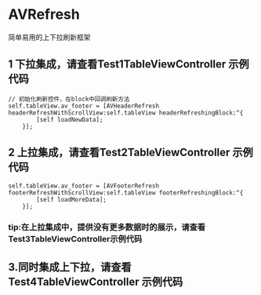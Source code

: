 # AVRefresh
简单易用的上下拉刷新框架

## 1 下拉集成，请查看Test1TableViewController 示例代码
```objc
// 初始化刷新控件，在block中回调刷新方法
self.tableView.av_footer = [AVHeaderRefresh headerRefreshWithScrollView:self.tableView headerRefreshingBlock:^{
        [self loadNewData];
    }];
```



## 2 上拉集成，请查看Test2TableViewController 示例代码
```objc
self.tableView.av_footer = [AVFooterRefresh footerRefreshWithScrollView:self.tableView footerRefreshingBlock:^{
        [self loadMoreData];
    }];
```
### tip:在上拉集成中，提供没有更多数据时的展示，请查看Test3TableViewController示例代码

## 3.同时集成上下拉，请查看Test4TableViewController 示例代码
